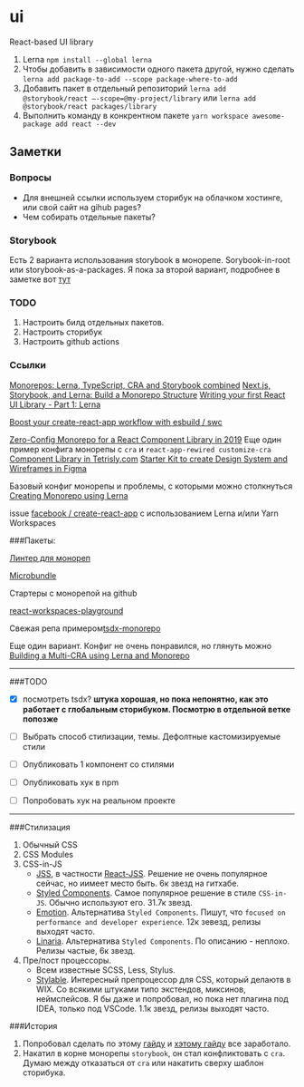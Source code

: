 # ui

React-based UI library

1. Lerna `npm install --global lerna`
2. Чтобы добавить в зависимости одного пакета другой, нужно сделать `lerna add package-to-add --scope package-where-to-add`
3. Добавить пакет в отдельный репозиторий `lerna add @storybook/react —-scope=@my-project/library` или `lerna add @storybook/react packages/library`
4. Выполнить команду в конкрентном пакете `yarn workspace awesome-package add react --dev`
## Заметки

### Вопросы

- Для внешней ссылки используем сторибук на облачком хостинге, или свой сайт на gihub pages?
- Чем собирать отдельные пакеты?

### Storybook

Есть 2 варианта использования storybook в монорепе. Sorybook-in-root или storybook-as-a-packages. Я пока за второй вариант, подробнее в заметке вот [тут](https://richsoni.com/posts/2019-01-24-comparing-lerna-storybook-architectures/)

### TODO

1. Настроить билд отдельных пакетов.
2. Настроить сторибук
3. Настроить github actions

### Ссылки

[Monorepos: Lerna, TypeScript, CRA and Storybook combined](https://dev.to/shnydercom/monorepos-lerna-typescript-cra-and-storybook-combined-4hli)
[Next.js, Storybook, and Lerna: Build a Monorepo Structure](https://buttercms.com/blog/nextjs-storybook-and-lerna-build-a-monorepo-structure)
[Writing your first React UI Library - Part 1: Lerna](https://dev.to/davixyz/writing-your-first-react-ui-library-part-1-lerna-17kc)

[Boost your create-react-app workflow with esbuild / swc](https://dev.to/pradel/boost-your-create-react-app-workflow-with-esbuild-swc-3a8m)

[Zero-Config Monorepo for a React Component Library in 2019](https://medium.com/@MattBlackDev/zero-config-monorepo-for-a-react-component-library-in-2019-dd9137bdd0a6)
Еще один пример конфига монорепы с `cra` и `react-app-rewired customize-cra`  [](https://jibin.tech/monorepo-with-create-react-app/)
[Component Library in Tetrisly.com](https://medium.com/sketch-app-sources/how-we-organized-the-component-library-in-tetrisly-com-part-1-introduction-a2eb5ff61395)
[Starter Kit to create Design System and Wireframes in Figma](https://tetrisly.com/figma/)

Базовый конфиг монорепы и проблемы, с которыми можно столкнуться
[Creating Monorepo using Lerna](https://medium.com/@harshverma04111989/creating-monorepo-using-lerna-dd431d0db072)

issue [facebook / create-react-app](https://github.com/facebook/create-react-app/issues/1333) с использованием Lerna и/или Yarn Workspaces


###Пакеты:

[Линтер для монореп](https://github.com/Thinkmill/manypkg)

[Microbundle](https://github.com/developit/microbundle)

Стартеры с монорепой на github

[react-workspaces-playground](https://github.com/react-workspaces/react-workspaces-playground)

Свежая репа примером[tsdx-monorepo](https://github.com/jaredpalmer/tsdx-monorepo)

Еще один вариант. Конфиг не очень понравился, но глянуть можно [Building a Multi-CRA using Lerna and Monorepo](https://medium.com/swlh/building-a-multi-cra-using-lerna-and-monorepo-4628de405c6b)

---

###TODO 

 -[x] посмотреть tsdx? **штука хорошая, но пока непонятно, как это работает с глобальным сторибуком. Посмотрю в отдельной ветке попозже**
 -[ ] Выбрать способ стилизации, темы. Дефолтные кастомизируемые стили
 -[ ] Опубликовать 1 компонент со стилями
 -[ ] Опубликовать хук в npm
 -[ ] Попробовать хук на реальном проекте


---

###Стилизация

1.  Обычный CSS
2.  CSS Modules
3.  CSS-in-JS
    -   [JSS](https://cssinjs.org/?v=v10.5.0), в частности [React-JSS](https://cssinjs.org/react-jss/?v=v10.5.0). Решение не очень популярное сейчас, но иимеет место быть. 6к звезд на гитхабе.
    -   [Styled Components](https://github.com/styled-components/styled-components). Самое популярное решение в стиле `CSS-in-JS`. Обычно используют его. 31.7к звезд.
    -   [Emotion](https://emotion.sh/docs/introduction). Альтернатива `Styled Components`. Пишут, что `focused on performance and developer experience`. 12к зевезд, релизы выходят часто.
    -   [Linaria](https://github.com/callstack/linaria). Альтернатива `Styled Components`. По описанию - неплохо. Релизы частые, 6к звезд.
4.  Пре/пост процессоры.
    -   Всем известные SCSS, Less, Stylus.
    -   [Stylable](https://stylable.io/). Интересный препроцессор для CSS, который делаютв в WIX. Со всякими штуками типо экстендов, миксинов, неймспейсов. Я бы даже и попробовал, но пока нет плагина под IDEA, только под VSCode. 1.1к звезд, релизы выходят часто.

###История

 1. Попробовал сделать по этому [гайду](https://dev.to/shnydercom/monorepos-lerna-typescript-cra-and-storybook-combined-4hli) и [хэтому гайду](https://medium.com/@MattBlackDev/zero-config-monorepo-for-a-react-component-library-in-2019-dd9137bdd0a6) все заработало.
 2. Накатил в корне монорепы `storybook`, он стал конфликтовать с `cra`. Думаю между отказаться от `cra` или накатить сверху шаблон сторибука.
 

